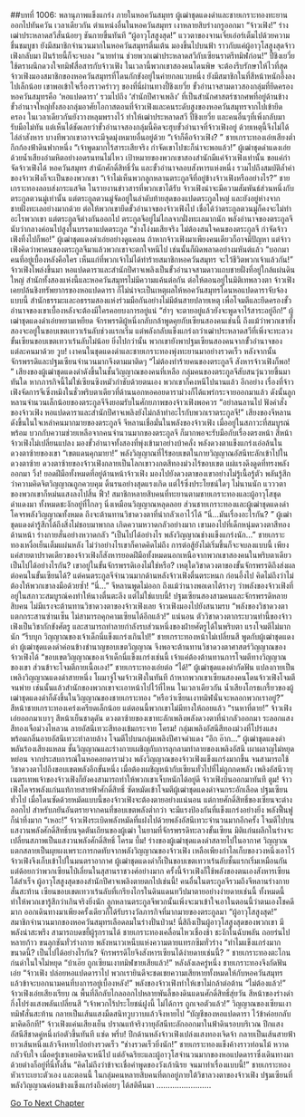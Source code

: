##บทที่ 1006: พลานุภาพแข็งแกร่ง
ภายในหอควันสมุทร ผู้เฒ่าชุดแดงดำและชายเกราะทองทะยานออกไปทันควัน
เวลาเดียวกัน ตำแหน่งอื่นในหอควันสมุทร เงาหลายสิบร่างกรูออกมา
“จ้าวเฟิง!”
ร่างเฒ่าประหลาดสวีสั่นน้อยๆ ชันกายขึ้นทันที
“ผู้อาวุโสสูงสุด!”
แววตาของจานเจี๋ยเอ๋อร์เต็มไปด้วยความชื่นชมบูชา
ยังมีสมาชิกจำนวนมากในหอควันสมุทรตื่นเต้น มองขึ้นไปบนฟ้า
ราวกับแค่ผู้อาวุโสสูงสุดจ้าวเฟิงกลับมา ฝันร้ายนี้ก็จะจบลง
“นายท่าน ช่วยพวกเฒ่าประหลาดสวีกับเซียนราตรีทมิฬก่อน!”
ปี้ชิงเยวี่ยใช้ตราผนึกดวงใจทมิฬสื่อสารกับจ้าวเฟิง
ในเวลานี้พวกเขาสองคนโดนพิษ จะต้องรีบรักษาให้ไวที่สุด
จ้าวเฟิงมองสมาชิกของหอควันสมุทรที่โดนกักขังอยู่ในค่ายกลแวบหนึ่ง ยังมีสมาชิกในที่สีหน้าหนักอึ้งลงไปเล็กน้อย
เขาพอเข้าใจเรื่องราวคร่าวๆ ของที่นี่ผ่านทางปี้ชิงเยวี่ย
ขั้วอำนาจสามดาวสองกลุ่มที่ยึดครองหอควันสมุทรคือ ‘หอแปดดารา’ รวมไปถึง ‘สำนักปีศาจเพลิง’ ที่เป็นสำนักศาสตร์ซากศพที่อยู่ด้านข้าง
ขั้วอำนาจใหญ่ทั้งสองกลุ่มอาศัยโอกาสตอนที่จ้าวเฟิงและคนระดับสูงของหอควันสมุทรจากไปเข้ายึดครอง ในเวลาเดียวกันยังวางหลุมพรางไว้ ทำให้เฒ่าประหลาดสวี ปี้ชิงเยวี่ย และคนอื่นๆที่เพิ่งกลับมารับมือไม่ทัน
แต่เห็นได้ชัดเลยว่าขั้วอำนาจสองกลุ่มนี้คิดจะฮุบขั้วอำนาจที่จ้าวเฟิงอยู่ ด้วยเหตุนี้จึงไม่ได้ไล่ล่าสังหาร บางทีพวกเขาอาจจะมีจุดมุ่งหมายอื่นอยู่ด้วย
“เจ้าก็คือจ้าวเฟิง? ”
ชายเกราะทองเอ่ยเสียงต่ำ กึกก้องฟ้าดินฟากหนึ่ง
“เจ้าพูดมากไร้สาระเสียจริง กำจัดเขาไปซะก็น่าจะพอแล้ว!”
ผู้เฒ่าชุดดำแดงเอ่ยด้วยน้ำเสียงอำมหิตอย่างอดรนทนไม่ไหว
เป้าหมายของพวกเขาสองสำนักมีแค่จ้าวเฟิงเท่านั้น
ขอแค่กำจัดจ้าวเฟิงได้ หอควันสมุทร สำนักศักดิ์สิทธิ์วั่น และขั้วอำนาจลอบสังหารแห่งหนึ่ง รวมไปถึงสมบัติล้ำค่าของจ้าวเฟิงก็จะเป็นของพวกเขา
“เจ้าไม่เห็นพวกลูกหลานตระกูลจีที่อยู่ข้างจ้าวเฟิงหรืออย่างไร?”
ชายเกราะทองลอบส่งกระแสจิต
ในรายงานข่าวสารที่พวกเขาได้รับ จ้าวเฟิงน่าจะมีความสัมพันธ์ส่วนหนึ่งกับตระกูลตวนมู่เท่านั้น แต่ตระกูลตวนมู่จัดอยู่ในลำดับท้ายสุดของแปดตระกูลใหญ่ และยังอยู่ห่างจากชายฝั่งทะเลอย่างมากด้วย ต่อให้พวกเขายึดขั้วอำนาจของจ้าวเฟิงไป เชื่อได้ว่าตระกูลตวนมู่ก็คงจะไม่ทำอะไรพวกเขา
แต่ตระกูลจีต่างกันออกไป ตระกูลจีอยู่ไม่ไกลจากฝั่งทะเลมากนัก พลังอำนาจของตระกูลจีนับว่ากลางค่อนไปสูงในบรรดาแปดตระกูล
“ช่างโง่งมเสียจริง ไม่ต้องสนใจคนของตระกูลจี กำจัดจ้าวเฟิงทิ้งไปก็พอ!”
ผู้เฒ่าชุดแดงดำเอ่ยอย่างดูแคลน
ถ้าหากจ้าวเฟิงมาเพียงคนเดียวก็อาจมีปัญหา
แต่จ้าวเฟิงคิดว่าพาคนของตระกูลจีมาแล้วพวกเขาจะตกใจหนีไป เช่นนั้นก็ผิดพลาดอย่างมหันต์แล้ว
“บอกมา คนที่อยู่เบื้องหลังคือใคร เห็นแก่ที่พวกเจ้าไม่ได้ทำร้ายสมาชิกหอควันสมุทร จะไว้ชีวิตพวกเจ้าแล้วกัน!”
จ้าวเฟิงโพล่งขึ้นมา
หอแปดดาราและสำนักปีศาจเพลิงเป็นขั้วอำนาจสามดาวแถบชายฝั่งที่อยู่ใกล้แผ่นดินใหญ่
สำนักทั้งสองแห่งนี้และหอควันสมุทรไม่มีความแค้นต่อกัน
ต่อให้ตอนอยู่ในมิติเทพลวงตา จ้าวเฟิงเคยปล้นชิงทรัพยากรของหอแปดดารา ก็ไม่น่าจะเป็นเหตุผลให้หอควันสมุทรโดนหอแปดดาราจับจ้องแบบนี้
สำนักธรรมะและอธรรมสองแห่งร่วมมือกันอย่างไม่มีต้นสายปลายเหตุ เพื่อโจมตีและยึดครองขั้วอำนาจของเขาเบื้องหลังจะต้องมีใครคอยบงการอยู่แน่
“ฮ่าๆ จะตายอยู่แล้วยังจะพูดจาไร้สาระอยู่อีก!”
ผู้เฒ่าชุดแดงดำเอ่ยหยามเหยียด
จักรพรรดิผู้หนึ่งกลับกล้าพูดคุยกับเซียนสองคนเช่นนี้
ถึงแม้ว่าพวกเขาทั้งสองจะอยู่ในขอบเขตเทวาเร้นลับช่วงแรกเริ่ม แต่พลังกลับแข็งแกร่งกว่าเฒ่าประหลาดสวีที่เพิ่งจะทะลวงขั้นเซียนขอบเขตเทวาเร้นลับไม่น้อย
ยิ่งไปกว่านั้น พวกเขายังพาปฐมเซียนสองคนจากขั้วอำนาจของแต่ละคนมาด้วย
วูบ!
เงาคนในชุดแดงดำและชายเกราะทองพุ่งทะยานมาอย่างรวดเร็ว หลังจากนั้นจักรพรรดิและปฐมเซียนจำนวนมากจึงตามมาติดๆ
“ไม่ต้องทำร้ายคนของตระกูลจี สังหารจ้าวเฟิงก็พอ! ”
เสียงของผู้เฒ่าชุดแดงดำดังขึ้นในชั้นวิญญาณของคนที่เหลือ
กลุ่มคนของตระกูลจีสับสนวุ่นวายขึ้นมาทันใด หากภารกิจนี้ไม่ใช่เซียนซิงหมัวกำชับด้วยตนเอง พวกเขาก็คงหนีไปนานแล้ว
อีกอย่าง เรื่องที่จ้าวเฟิงจัดการจีเซิ่งหมิงในชั่วพริบตาเดียวที่ด้านนอกหอคอยดาราม่วงก็ได้แพร่กระจายออกมาแล้ว ดังนั้นลูกหลานจำนวนเล็กน้อยของตระกูลจีจึงยอมรับในศักยภาพของจ้าวเฟิงพอควร
“อย่าลนลานไป ฟังคำสั่งของจ้าวเฟิง หอแปดดาราและสำนักปีศาจเพลิงยังไม่กล้าทำอะไรกับพวกเราตระกูลจี!”
เสียงของจีหลานดังขึ้นในใจเหล่าคนมากมายของตระกูลจี
จีหลานเชื่อมั่นในพลังของจ้าวเฟิง เมื่ออยู่ในสภาวะที่สมบูรณ์พร้อม บวกกับความช่วยเหลือจากคนจำนวนมากของตระกูลจี ก็มากพอจะรับมือกับเรื่องตรงหน้า
สีหน้าจ้าวเฟิงไม่เปลี่ยนแปลง มองขั้วอำนาจทั้งสองที่พุ่งเข้ามาอย่างบ้าคลั่ง
พลังดวงตาแข็งแกร่งเอ่อล้นในดวงตาซ้ายของเขา
“เขตแดนคุกมายา!”
พลังวิญญาณที่ไร้ขอบเขตในกายวิญญาณอัสนีทะลักเข้าไปในดวงตาซ้าย
ดวงตาซ้ายของจ้าวเฟิงกลายเป็นโลกเขาวงกตสีทองม่วงไร้ขอบเขต แผ่แรงดึงดูดที่ทรงพลังออกมา
วิ้ง!
ยอดฝีมือทั้งหมดที่อยู่ด้านหน้าจ้าวเฟิง มองไปยังดวงตาของเขาอย่างไม่รู้เนื้อรู้ตัว พลันรู้สึกว่าความคิดจิตวิญญาณถูกควบคุม ดิ้นรนอย่างสุดแรงเกิด
แต่ไร้ซึ่งประโยชน์ใดๆ ไม่นานนัก แวววตาของพวกเขาก็หม่นแสงลงไปสิ้น
ฟิ้ว!
สมาชิกหลายสิบคนที่ทะยานตามชายเกราะทองและผู้อาวุโสชุดดำแดงมา ทั้งหมดชะงักอยู่ที่ไกลๆ นิ่งเหมือนวิญญาณหลุดลอย
ส่วนชายเกราะทองและผู้เฒ่าชุดแดงดำโคจรพลังวิญญาณทั้งหมด ถึงจะต้านทานวิชาดวงตาที่น่ากลัวเอาไว้ได้
“นี่…มันเรื่องอะไรกัน? ”
ผู้เฒ่าชุดแดงดำรู้สึกได้ถึงสิ่งไม่ชอบมาพากล เกิดความหวาดกลัวอย่างมาก
เขามองไปที่เด็กหนุ่มดวงตาสีทองด้านหน้า ร่างกายสั่นอย่างหวาดกลัว
“เป็นไปได้อย่างไร พลังวิญญาณช่างแข็งแกร่งนัก…”
ชายเกราะทองเหงื่อเย็นเต็มแผ่นหลัง
ไม่ว่าอย่างไรเขาก็คาดคิดไม่ถึง การต่อสู้ยังไม่เริ่มขึ้นก็จะจบลงแบบนี้
เพียงแค่สายตาปราดเดียวของจ้าวเฟิงก็สังหารยอดฝีมือทั้งหมดนอกเหนือจากพวกเขาสองคนในพริบตาเดียว
เป็นไปได้อย่างไรกัน? เขาอยู่ในขั้นจักรพรรดิเองไม่ใช่หรือ?
เหตุใดวิชาดวงตาของขั้นจักรพรรดิถึงส่งผลต่อคนในขั้นเซียนได้?
แต่คนตระกูลจีจำนวนมากด้านหลังจ้าวเฟิงตื่นตระหนก ก่อนอึ้งไป
คิดไม่ถึงว่าไม่ต้องให้พวกเขาลงมือด้วยซ้ำ!
“นี่…”
จีหลานพูดไม่ออก
ถึงแม้ว่านางพอเดาได้รางๆ ว่าพลังของจ้าวเฟิงที่อยู่ในสภาวะสมบูรณ์คงทำให้นางตื่นตะลึง แต่ไม่ใช่แบบนี้!
ปฐมเซียนสองสามคนและจักรพรรดิหลายสิบคน ไม่มีแรงจะต้านทานวิชาดวงตาของจ้าวเฟิงเลย
จ้าวเฟิงมองไปยังสนามรบ “พลังของวิชาดวงตาแตกกระสานซ่านเซ็น ไม่สามารถคุกคามเซียนได้อีกแล้ว!”
แน่นอน ตัววิชาดวงตากระบวนท่านี้ของจ้าวเฟิงเป็นวิชากักขังศัตรู และสามารถทำลายกำลังรบส่วนหนึ่งของฝ่ายศัตรูได้ในพริบตา แรงโจมตีไม่มากนัก
“รีบบุก วิญญาณของเจ้าเด็กนี่แข็งแกร่งเกินไป!”
ชายเกราะทองหน้าไม่เปลี่ยนสี พูดกับผู้เฒ่าชุดแดงดำ
ผู้เฒ่าชุดแดงดำค่อนข้างชำนาญขอบเขตวิญญาณ จึงพอจะต้านทานวิชาดวงตาศาสตร์วิญญาณของจ้าวเฟิงได้
“ขอบเขตวิญญาณของเจ้าเด็กนี่แข็งแกร่งเช่นนี้ เจ้าแค่ต้องต้านทานการโจมตีทางวิญญาณของเขา ส่วนข้าจะโจมตีกายเนื้อเอง!”
ชายเกราะทองเอ่ยต่อ
“ได้!”
ผู้เฒ่าชุดแดงดำกัดฟัน แปลงกายเป็นเพลิงวิญญาณแดงดำสายหนึ่ง โผมาจู่โจมจ้าวเฟิงในทันที
ถ้าหากพวกเขาเซียนสองคนโดนจ้าวเฟิงโจมตีจนพ่าย เช่นนั้นแล้วสำนักของพวกเขาจะเอาหน้าไปไว้ที่ไหน
ในเวลาเดียวกัน น้ำเสียงโกรธเกรี้ยวของผู้เฒ่าชุดแดงดำก็ดังขึ้นในวิญญาณของชายเกราะทอง “หรือว่าเซียนเงาทมิฬนั่นจะหลอกพวกเราอยู่?”
สีหน้าชายเกราะทองเคร่งเครียดเล็กน้อย แต่ตอนนี้พวกเขาไม่มีทางให้ถอยแล้ว
“รนหาที่ตาย!”
จ้าวเฟิงเอ่ยออกมาเบาๆ สีหน้าเย็นชาดุดัน
ดวงตาซ้ายของเขาทะลักเพลิงพลังดวงตาที่น่ากลัวออกมา ระลอกแสงสีทองเจือม่วงไหลวน ลายอัสนีเทวะสีทองเข้มกระจาย
โครม!
กลุ่มเพลิงอัสนีสีทองม่วงที่โปร่งแสง พร้อมกลิ่นอายอัสนีเทวะทำลายล้าง โจมตีไปบนกลุ่มเพลิงปีศาจดำแดง
“อึก อ๊าก…”
ผู้เฒ่าชุดแดงดำพลันร้องเสียงแหลม ชั้นวิญญาณและร่างกายเผชิญกับการลุกลามทำลายของเพลิงอัสนี เผาผลาญไม่หยุดหย่อน
จากประสบการณ์ในหอคอยดาราม่วง พลังวิญญาณของจ้าวเฟิงแข็งแกร่งมากขึ้น จนสามารถใช้วิชาดวงตาไปถึงขอบเขตพลังอีกขั้นหนึ่ง
เมื่อต้องเผชิญหน้ากับเซียนทั่วไปที่ไม่ถูกกดพลัง เพลิงอัสนีวายุเนตรเทพเจ้าของจ้าวเฟิงก็ยังคงสามารถทำให้พวกเขาเจ็บหนักได้อยู่ดี
จ้าวเฟิงบินออกมาทันที
ตูม!
จ้าวเฟิงโคจรพลังแก่นแท้กายสายฟ้าศักดิ์สิทธิ์ ซัดหมัดเข้าโจมตีผู้เฒ่าชุดแดงดำจนกระอักเลือด
ปฐมเซียนทั่วไป เมื่อโดนซัดด้วยหมัดแบบนี้ของจ้าวเฟิงจะต้องตายอย่างแน่นอน
แต่กายศักดิ์สิทธิ์ของเซียนจะต่างออกไป สำหรับภยันอันตรายจากคนที่ขอบเขตพลังต่ำกว่า จะมีแรงป้องกันที่แข็งแกร่งอย่างยิ่ง พลังฟื้นฟูก็น่าทึ่งมาก
“เหอะ!”
จ้าวเฟิงระเบิดพลังหมัดที่แฝงไปด้วยพลังอัสนีเทวะจำนวนมากอีกครั้ง โจมตีไปบนแสงวนพลังศักดิ์สิทธิ์บนจุดตันเถียนของผู้เฒ่า
ในยามที่จักรพรรดิทะลวงขั้นเซียน มิติแก่นผลึกในร่างจะเปลี่ยนสภาพเป็นแสงวนพลังศักดิ์สิทธิ์
โครม บึ้ม!
ร่างของผู้เฒ่าชุดแดงดำสลายไปในอากาศ วิญญาณแตกสลายเป็นผุยผงเพราะการกดทับจากพลังวิญญาณของจ้าวเฟิง
เหลือเพียงกำไลเก็บของวงหนึ่งเอาไว้ จ้าวเฟิงจึงเก็บเข้าไปในมนตราอากาศ
ผู้เฒ่าชุดแดงดำก็เป็นขอบเขตเทวาเร้นลับชั้นแรกเริ่มเหมือนกัน แต่ด้อยกว่าพวกเซียนไป่เลี่ยนในสุสานราชวงศ์อย่างมาก
ครั้งนี้จ้าวเฟิงก็ใช้พลังของตนเองสังหารเซียนได้สำเร็จ
ผู้อาวุโสสูงสุดของสำนักปีศาจเพลิงตายตกไปเช่นนี้!
คนอื่นในตระกูลจีรวมถึงจีหลานร่างกายสั่นสะท้าน
เซียนขอบเขตเทวาเร้นลับที่เกรียงไกรในดินแดนทวีปมาตายอย่างง่ายดายเช่นนี้ ทั้งหมดนี้ทำให้พวกเขารู้สึกว่าเกินจริงยิ่งนัก
ลูกหลานตระกูลจีพวกนั้นเพิ่งจะมาเข้าใจเอาในตอนนี้ว่าตนเองโชคดีมาก ออกเดินทางมาเพียงครั้งเดียวก็ได้รับรางวัลภารกิจที่มากมายของตระกูลมา
“ผู้อาวุโสสูงสุด!”
สมาชิกจำนวนมากของหอควันสมุทรเลือดลมในร่างปั่นป่วน!
นี่สิถึงเป็นผู้อาวุโสสูงสุดของพวกเขา มีพลังน่าสะพรึง สามารถบดขยี้ผู้รุกรานได้
ชายเกราะทองเคลื่อนไหวเชื่องช้า ชะงักในฉับพลัน ถอยร่นไปหลายก้าว ขนลุกชันทั่วร่างกาย พลังหนาวเหน็บแห่งความตายแทรกซึมทั่วร่าง
“ทำไมแข็งแกร่งมากขนาดนี้? เป็นไปได้อย่างไรกัน? จักรพรรดิไยจึงสังหารเซียนได้ง่ายดายเช่นนี้? ”
ชายเกราะทองตะโกนก่นด่าในใจไม่หยุด
“บ้าเอ๊ย ถูกเซียนเงาทมิฬขายเสียแล้ว!”
หลังลังเลครู่หนึ่ง ชายเกราะทองจึงกัดฟันเอ่ย “จ้าวเฟิง ปล่อยหอแปดดาราไป พวกเรายินดีจะชดเชยความเสียหายทั้งหมดให้กับหอควันสมุทร แล้วข้าจะบอกนามคนที่บงการอยู่เบื้องหลัง!”
พลังของจ้าวเฟิงทำให้เขาไม่กล้าต่อต้าน
“ไม่ต้องแล้ว!”
จ้าวเฟิงเอ่ยเสียงเรียบ
ณ พื้นที่ลึกลับไกลออกไปหลายพันลี้ของดินแดนศักดิ์สิทธิ์สุ่ยวัน สีหน้าของร่างดำกึ่งโปร่งแสงพลันเปลี่ยนสี “เจ้าพวกไร้ประโยชน์ฝูงนี้ ไม่ได้การ ถูกเจอตัวแล้ว!”
วิญญาณของเซียนเงาทมิฬสั่นสะท้าน กลายเป็นเส้นแสงมืดสนิทวูบวาบแล้วจึงหายไป
“บัญชีของหอแปดดารา ไว้ข้าค่อยกลับมาคิดอีกที!”
จ้าวเฟิงแค่นเสียงเย็น ปราณแท้จริงวายุอัสนีทะลักออกมาในฟ้าดินรอบบริเวณ ปีกแสงอัสนีสีชาดคู่หนึ่งก่อตัวขึ้นทันที
แซ่ด พรึ่บ!
ปีกด้านหลังจ้าวเฟิงเปล่งแสงทองเจิดจ้า กลายเป็นเส้นสายฟ้ายาวเส้นหนึ่งแล้วจึงหายไปอย่างรวดเร็ว
“ช่างรวดเร็วยิ่งนัก!”
ชายเกราะทองแข็งค้างราวท่อนไม้ หวาดกลัวจับใจ
เมื่อครู่เขาเคยคิดจะหนีไป แต่อัจฉริยะและผู้อาวุโสจำนวนมากของหอแปดดาราซึ่งเดินทางมาด้วยต่างก็อยู่ที่นี่ทั้งสิ้น
“คิดไม่ถึงว่าข้าจะเชื่อคำพูดของวังเก้านิรย จนมาทำเรื่องแบบนี้!”
ชายเกราะทองหัวเราะเยาะตัวเอง
และตอนนี้ ในกลุ่มคนหลายสิบคนที่ตกอยู่ภายใต้วิชาลวงตาของจ้าวเฟิง ปฐมเซียนที่พลังวิญญาณค่อนข้างแข็งแกร่งถึงค่อยๆ ได้สติคืนมา
……………………


[Go To Next Chapter]( ./244.md)